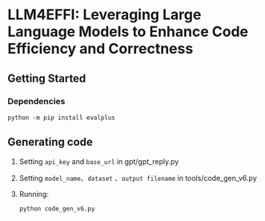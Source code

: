 # LLM4EFFI: Leveraging Large Language Models to Enhance Code Efficiency and Correctness

## Getting Started

### Dependencies

```
python -m pip install evalplus
```

## Generating code

1. Setting `api_key` and `base_url` in gpt/gpt_reply.py

2. Setting `model_name`、`dataset` 、`output filename` in tools/code_gen_v6.py

3. Running:

   ```
   python code_gen_v6.py
   ```

   


